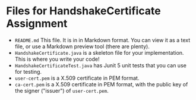 # Files for HandshakeCertificate Assignment

- `README.md` This file. It is in in Markdown format. You can view it as a text file, or use a Markdown preview tool (there are plenty). 
- `HandshakeCertificate.java` is a skeleton file for your implementation. This is where you write your code!
- `HandshakeCertificateTest.java` has Junit 5 unit tests that you can use for testing. 
- `user-cert.pem` is a X.509 certificate in PEM format.
- `ca-cert.pem` is a X.509 certificate in PEM format, with the public key of the signer ("issuer") of `user-cert.pem`.



